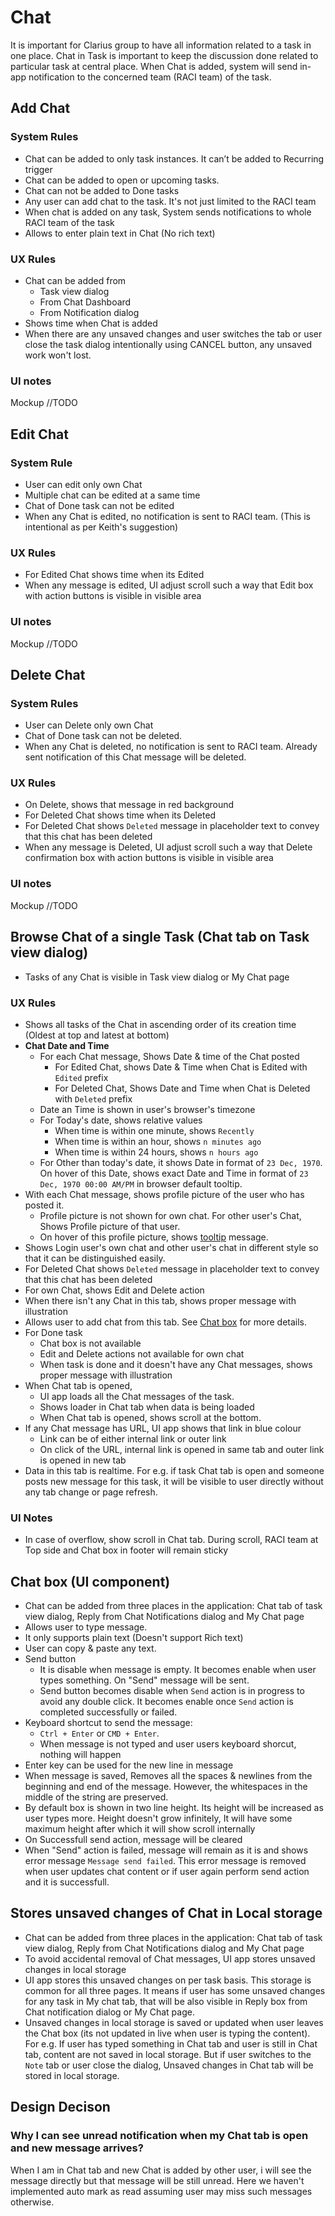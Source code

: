 # Chat

It is important for Clarius group to have all information related to a task in one place. Chat in Task is important to keep the discussion done related to particular task at central place. When Chat is added, system will send in-app notification to the concerned team (RACI team) of the task.

## Add Chat

### System Rules

- Chat can be added to only task instances. It can’t be added to Recurring trigger
- Chat can be added to open or upcoming tasks. 
- Chat can not be added to Done tasks 
- Any user can add chat to the task. It's not just limited to the RACI team
- When chat is added on any task, System sends notifications to whole RACI team of the task 
- Allows to enter plain text in Chat (No rich text)

### UX Rules

- Chat can be added from
  - Task view dialog
  - From Chat Dashboard
  - From Notification dialog
- Shows time when Chat is added
- When there are any unsaved changes and user switches the tab or user close the task dialog intentionally using CANCEL button, any unsaved work won't lost.

### UI notes

Mockup //TODO


## Edit Chat

### System Rule

- User can edit only own Chat
- Multiple chat can be edited at a same time
- Chat of Done task can not be edited
- When any Chat is edited, no notification is sent to RACI team. (This is intentional as per Keith's suggestion)

### UX Rules
- For Edited Chat shows time when its Edited
- When any message is edited, UI adjust scroll such a way that Edit box with action buttons is visible in visible area

### UI notes

Mockup //TODO

## Delete Chat

### System Rules

- User can Delete only own Chat
- Chat of Done task can not be deleted.
- When any Chat is deleted, no notification is sent to RACI team. Already sent notification of this Chat message will be deleted.

### UX Rules
- On Delete, shows that message in red background
- For Deleted Chat shows time when its Deleted
- For Deleted Chat shows `Deleted` message in placeholder text to convey that this chat has been deleted
- When any message is Deleted, UI adjust scroll such a way that Delete confirmation box with action buttons is visible in visible area

### UI notes

Mockup //TODO

## Browse Chat of a single Task (Chat tab on Task view dialog)

- Tasks of any Chat is visible in Task view dialog or My Chat page

### UX Rules

- Shows all tasks of the Chat in ascending order of its creation time (Oldest at top and latest at bottom)
- **Chat Date and Time**
  - For each Chat message, Shows Date & time of the Chat posted  
    - For Edited Chat, shows Date & Time when Chat is Edited with `Edited` prefix
    - For Deleted Chat, Shows Date and Time when Chat is Deleted with `Deleted` prefix
  - Date an Time is shown in user's browser's timezone
  - For Today's date, shows relative values
    - When time is within one minute, shows `Recently`
    - When time is within an hour, shows `n minutes ago`
    - When time is within 24 hours, shows `n hours ago`
  - For Other than today's date, it shows Date in format of `23 Dec, 1970`. On hover of this Date, shows exact Date and Time in format of `23 Dec, 1970 00:00 AM/PM` in browser default tooltip. 
- With each Chat message, shows profile picture of the user who has posted it.
  - Profile picture is not shown for own chat. For other user's Chat, Shows Profile picture of that user.
  - On hover of this profile picture, shows [tooltip](../tasks/task-instance.md#profile-picture-tooltip) message. 
- Shows Login user's own chat and other user's chat in different style so that it can be distinguished easily. 
- For Deleted Chat shows `Deleted` message in placeholder text to convey that this chat has been deleted
- For own Chat, shows Edit and Delete action
- When there isn't any Chat in this tab, shows proper message with illustration
- Allows user to add chat from this tab. See [Chat box](#chat-box) for more details.
- For Done task
  - Chat box is not available
  - Edit and Delete actions not available for own chat
  - When task is done and it doesn't have any Chat messages, shows proper message with illustration
- When Chat tab is opened, 
  - UI app loads all the Chat messages of the task. 
  - Shows loader in Chat tab when data is being loaded
  - When Chat tab is opened, shows scroll at the bottom. 
- If any Chat message has URL, UI app shows that link in blue colour
  - Link can be of either internal link or outer link
  - On click of the URL, internal link is opened in same tab and outer link is opened in new tab
- Data in this tab is realtime. For e.g. if task Chat tab is open and someone posts new message for this task, it will be visible to user directly without any tab change or page refresh. 

### UI Notes

- In case of overflow, show scroll in Chat tab. During scroll, RACI team at Top side and Chat box in footer will remain sticky


## Chat box (UI component)
- Chat can be added from three places in the application: Chat tab of task view dialog, Reply from Chat Notifications dialog and My Chat page
- Allows user to type message. 
- It only supports plain text (Doesn't support Rich text)
- User can copy & paste any text.
- Send button
  - It is disable when message is empty. It becomes enable when user types something. On "Send" message will be sent.
  - Send button becomes disable when `Send` action is in progress to avoid any double click. It becomes enable once `Send` action is completed successfully or failed. 
- Keyboard shortcut to send the message: 
  - `Ctrl + Enter` or `CMD + Enter`. 
  - When message is not typed and user users keyboard shorcut, nothing will happen
- Enter key can be used for the new line in message
- When message is saved, Removes all the spaces & newlines from the beginning and end of the message. However, the whitespaces in the middle of the string are preserved.
- By default box is shown in two line height. Its height will be increased as user types more. Height doesn't grow infinitely, It will have some maximum height after which it will show scroll internally
- On Successfull send action, message will be cleared
- When "Send" action is failed, message will remain as it is and shows error message `Message send failed`. This error message is removed when user updates chat content or if user again perform send action and it is successfull. 

## Stores unsaved changes of Chat in Local storage
- Chat can be added from three places in the application: Chat tab of task view dialog, Reply from Chat Notifications dialog and My Chat page
- To avoid accidental removal of Chat messages, UI app stores unsaved changes in local storage
- UI app stores this unsaved changes on per task basis. This storage is common for all three pages. It means if user has some unsaved changes for any task in My chat tab, that will be also visible in Reply box from Chat notification dialog or My Chat page. 
- Unsaved changes in local storage is saved or updated when user leaves the Chat box (its not updated in live when user is typing the content). For e.g. If user has typed something in Chat tab and user is still in Chat tab, content are not saved in local storage. But if user switches to the `Note` tab or user close the dialog, Unsaved changes in Chat tab will be stored in local storage. 

## Design Decison

### Why I can see unread notification when my Chat tab is open and new message arrives?
When I am in Chat tab and new Chat is added by other user, i will see the message directly but that message will be still unread. Here we haven't implemented auto mark as read assuming user may miss such messages otherwise.

